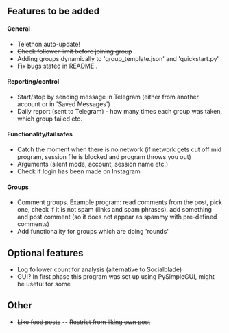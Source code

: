## Features to be added

#### General
- Telethon auto-update!
- ~~Check follower limit before joining group~~
- Adding groups dynamically to 'group_template.json' and 'quickstart.py'
- Fix bugs stated in README..

#### Reporting/control
- Start/stop by sending message in Telegram (either from another account or in 'Saved Messages')
- Daily report (sent to Telegram) - how many times each group was taken, which group failed etc.

#### Functionality/failsafes
- Catch the moment when there is no network (if network gets cut off mid program, session file is blocked and program throws you out)
- Arguments (silent mode, account, session name etc.)
- Check if login has been made on Instagram

#### Groups
- Comment groups. Example program: read comments from the post, pick one, check if it is not spam (links and spam phrases), add something and post comment (so it does not appear as spammy with pre-defined comments)
- Add functionality for groups which are doing 'rounds'


## Optional features

- Log follower count for analysis (alternative to Socialblade)
- GUI? In first phase this program was set up using PySimpleGUI, might be useful for some

## Other

- ~~Like feed posts~~
-- ~~Restrict from liking own post~~

